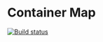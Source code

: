 # Container Map

[![Build status](https://ci.appveyor.com/api/projects/status/ii3ccmngqrlvh66p?svg=true)](https://ci.appveyor.com/project/dianaverevkina/containers-map)